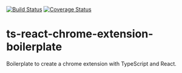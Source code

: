 [![Build Status](https://travis-ci.org/kobanyan/ts-react-chrome-extension-boilerplate.svg?branch=master)](https://travis-ci.org/kobanyan/ts-react-chrome-extension-boilerplate)
[![Coverage Status](https://coveralls.io/repos/github/kobanyan/ts-react-chrome-extension-boilerplate/badge.svg?branch=master)](https://coveralls.io/github/kobanyan/ts-react-chrome-extension-boilerplate?branch=master)

# ts-react-chrome-extension-boilerplate

Boilerplate to create a chrome extension with TypeScript and React.
